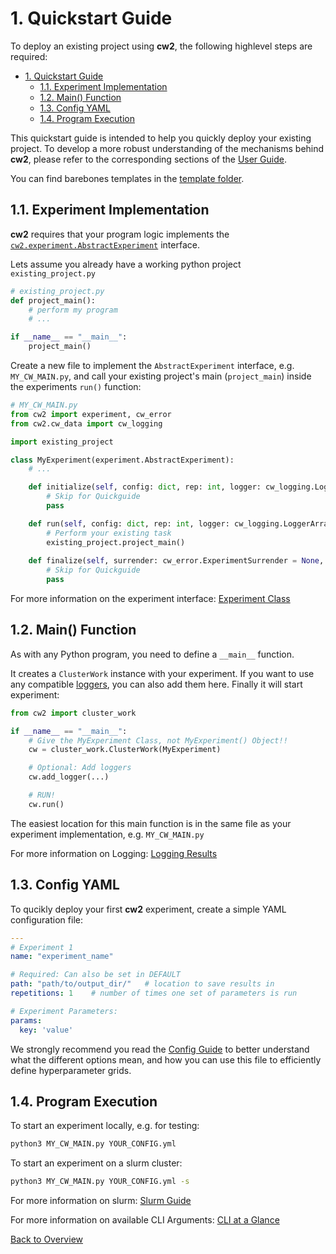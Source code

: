 # 1. Quickstart Guide
To deploy an existing project using **cw2**, the following highlevel steps are required:

- [1. Quickstart Guide](#1-quickstart-guide)
  - [1.1. Experiment Implementation](#11-experiment-implementation)
  - [1.2. Main() Function](#12-main-function)
  - [1.3. Config YAML](#13-config-yaml)
  - [1.4. Program Execution](#14-program-execution)


This quickstart guide is intended to help you quickly deploy your existing project. To develop a more robust understanding of the mechanisms behind **cw2**, please refer to the corresponding sections of the [User Guide](./).

You can find barebones templates in the [template folder](../cw2/../templates/).

## 1.1. Experiment Implementation
**cw2** requires that your program logic implements the [`cw2.experiment.AbstractExperiment`](../cw2/experiment.py) interface.

Lets assume you already have a working python project `existing_project.py`
```python
# existing_project.py
def project_main():
    # perform my program
    # ...

if __name__ == "__main__":
    project_main()
```

Create a new file to implement the `AbstractExperiment` interface, e.g. `MY_CW_MAIN.py`, and call your existing project's main (`project_main`) inside the experiments `run()` function:

```python
# MY_CW_MAIN.py
from cw2 import experiment, cw_error
from cw2.cw_data import cw_logging

import existing_project

class MyExperiment(experiment.AbstractExperiment):
    # ...

    def initialize(self, config: dict, rep: int, logger: cw_logging.LoggerArray) -> None:
        # Skip for Quickguide
        pass

    def run(self, config: dict, rep: int, logger: cw_logging.LoggerArray) -> None:
        # Perform your existing task
        existing_project.project_main()
    
    def finalize(self, surrender: cw_error.ExperimentSurrender = None, crash: bool = False):
        # Skip for Quickguide
        pass
```
For more information on the experiment interface: [Experiment Class](02_experiment.md)
## 1.2. Main() Function

As with any Python program, you need to define a `__main__` function.

It creates a `ClusterWork` instance with your experiment. If you want to use any compatible [loggers](07_logging.md), you can also add them here. Finally it will start experiment:

```Python
from cw2 import cluster_work

if __name__ == "__main__":
    # Give the MyExperiment Class, not MyExperiment() Object!!
    cw = cluster_work.ClusterWork(MyExperiment)

    # Optional: Add loggers 
    cw.add_logger(...)

    # RUN!
    cw.run() 
```
The easiest location for this main function is in the same file as your experiment implementation, e.g. `MY_CW_MAIN.py`

For more information on Logging: [Logging Results](07_logging.md)

## 1.3. Config YAML
To qucikly deploy your first **cw2** experiment, create a simple YAML configuration file:

```yaml
---
# Experiment 1
name: "experiment_name"

# Required: Can also be set in DEFAULT
path: "path/to/output_dir/"   # location to save results in
repetitions: 1    # number of times one set of parameters is run

# Experiment Parameters:
params:
  key: 'value'
```

We strongly recommend you read the [Config Guide](03_config.md) to better understand what the different options mean, and how you can use this file to efficiently define hyperparameter grids.


## 1.4. Program Execution
To start an experiment locally, e.g. for testing:
```bash
python3 MY_CW_MAIN.py YOUR_CONFIG.yml
```

To start an experiment on a slurm cluster:
```bash
python3 MY_CW_MAIN.py YOUR_CONFIG.yml -s
```

For more information on slurm: [Slurm Guide](04_slurm.md) 

For more information on available CLI Arguments: [CLI at a Glance](10_cli_args.md)

[Back to Overview](./)
